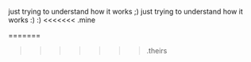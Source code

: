 
just trying to understand how it works ;)
just trying to understand how it works :) :)
<<<<<<< .mine

=======

>>>>>>> .theirs
